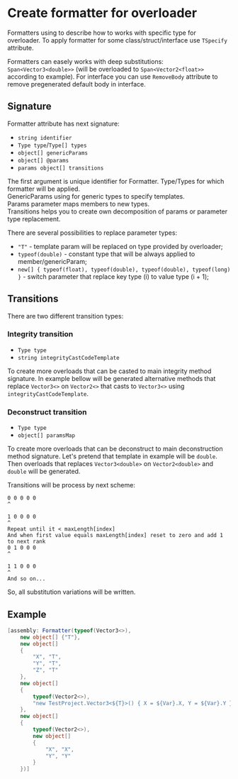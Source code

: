 # Create formatter for overloader

Formatters using to describe how to works with specific type for overloader.
To apply formatter for some class/struct/interface use `TSpecify` attribute.

Formatters can easely works with deep substitutions: `Span<Vector3<double>>` (will be overloaded to `Span<Vector2<float>>` according to example).
For interface you can use `RemoveBody` attribute to remove pregenerated default body in interface.

## Signature
Formatter attribute has next signature:
- `string identifier`
- `Type type`/`Type[] types`
- `object[] genericParams`
- `object[] @params`
- `params object[] transitions`

The first argument is unique identifier for Formatter.
Type/Types for which formatter will be applied.<br>
GenericParams using for generic types to specify templates.<br>
Params parameter maps members to new types.<br>
Transitions helps you to create own decomposition of params or parameter type replacement.<br>

There are several possibilities to replace parameter types:
- `"T"` - template param will be replaced on type provided by overloader;
- `typeof(double)` - constant type that will be always applied to member/genericParam;
- `new[]
{
    typeof(float), typeof(double),
    typeof(double), typeof(long)
}` - switch parameter that replace key type (i) to value type (i + 1);

## Transitions
There are two different transition types:
### Integrity transition
- `Type type`
- `string integrityCastCodeTemplate`

To create more overloads that can be casted to main integrity method signature.
In example bellow will be generated alternative methods that replace `Vector3<>` on `Vector2<>` that casts to `Vector3<>` using `integrityCastCodeTemplate`.

### Deconstruct transition
- `Type type`
- `object[] paramsMap`

To create more overloads that can be deconstruct to main deconstruction method  signature.
Let's pretend that template in example will be `double`. Then overloads that replaces `Vector3<double>` on `Vector2<double>` and `double` will be generated.

Transitions will be process by next scheme:
```
0 0 0 0 0
^

1 0 0 0 0
^
Repeat until it < maxLength[index]
And when first value equals maxLength[index] reset to zero and add 1 to next rank
0 1 0 0 0
^
				
1 1 0 0 0
^
And so on...
```

So, all substitution variations will be written.

## Example
```csharp
[assembly: Formatter(typeof(Vector3<>),
	new object[] {"T"},
	new object[]
	{
		"X", "T",
		"Y", "T",
		"Z", "T"
	},
	new object[]
	{
		typeof(Vector2<>),
		"new TestProject.Vector3<${T}>() { X = ${Var}.X, Y = ${Var}.Y }"
	},
	new object[]
	{
		typeof(Vector2<>),
		new object[]
		{
			"X", "X",
			"Y", "Y"
		}
	})]
```
